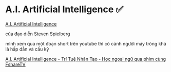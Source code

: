 # A.I. Artificial Intelligence ✅

[A.I. Artificial Intelligence](https://en.wikipedia.org/wiki/A.I._Artificial_Intelligence)

của đạo diễn Steven Spielberg

mình xem qua một đoạn short trên youtube thì có cảnh người máy trông khá là hấp dẫn và cầu kỳ

[A.I. Artificial Intelligence - Trí Tuệ Nhân Tạo - Học ngoại ngữ qua phim cùng FshareTV](https://fsharetv.com/w/a.i.-artificial-intelligence-episode-1-tt0212720)